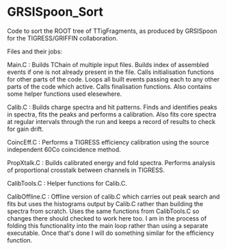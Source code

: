 GRSISpoon_Sort
==============

Code to sort the ROOT tree of TTigFragments, as produced by GRSISpoon for the TIGRESS/GRIFFIN collaboration.

Files and their jobs:

Main.C : Builds TChain of multiple input files.  Builds index of assembled events if one is not already present in the file. Calls initialisation functions for other parts of the code.  Loops all built events passing each to any other parts of the code which active.  Calls finalisation functions.  Also contains some helper functions used elesewhere.

Calib.C : Builds charge spectra and hit patterns.  Finds and identifies peaks in spectra, fits the peaks and performs a calibration.  Also fits core spectra at regular intervals through the run and keeps a record of results to check for gain drift.

CoincEff.C : Performs a TIGRESS efficiency calibration using the source independent 60Co coincidence method.

PropXtalk.C : Builds calibrated energy and fold spectra.  Performs analysis of proportional crosstalk between channels in TIGRESS.

CalibTools.C : Helper functions for Calib.C.

CalibOffline.C : Offline version of calib.C which carries out peak search and fits but uses the histograms output by Calib.C rather than building the spectra from scratch.  Uses the same functions from CalibTools.C so changes there should checked to work here too. I am in the process of folding this functionality into the main loop rather than using a separate executable.  Once that's done I will do something similar for the efficiency function.
